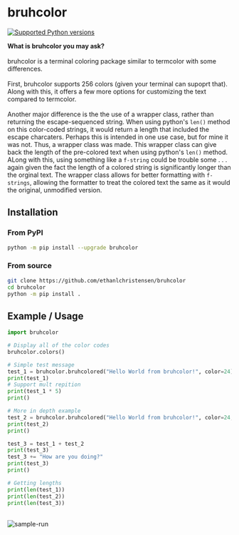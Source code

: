 # bruhcolor

[![Supported Python versions](https://img.shields.io/pypi/pyversions/termcolor.svg?logo=python&logoColor=FFE873)](https://pypi.org/project/bruhcolor/)

**What is bruhcolor you may ask?**<br/><br/> bruhcolor is a terminal coloring package similar to termcolor with some differences. <br/><br/>First, bruhcolor supports 256 colors (given your terminal can supoprt that). Along with this, it offers a few more options for customizing the text compared to termcolor. <br/><br/>Another major difference is the the use of a wrapper class, rather than returning the escape-sequenced string. When using python's `len()` method on this color-coded strings, it would return a length that included the escape charcaters. Perhaps this is intended in one use case, but for mine it was not. Thus, a wrapper class was made. This wrapper class can give back the length of the pre-colored text when using python's `len()` method. ALong with this, using something like a `f-string` could be trouble some . . . again given the fact the length of a colored string is significantly longer than the orginal text. The wrapper class allows for better formatting with `f-strings`, allowing the formatter to treat the colored text the same as it would the original, unmodified version.

## Installation

### From PyPI

```bash
python -m pip install --upgrade bruhcolor
```

### From source

```bash
git clone https://github.com/ethanlchristensen/bruhcolor
cd bruhcolor
python -m pip install .
```

## Example / Usage

```python
import bruhcolor

# Display all of the color codes
bruhcolor.colors()

# Simple test message
test_1 = bruhcolor.bruhcolored("Hello World from bruhcolor!", color=24)
print(test_1)
# Support mult repition
print(test_1 * 5)
print()

# More in depth example
test_2 = bruhcolor.bruhcolored("Hello World from bruhcolor!", color=24, on_color=196, attrs=['blink', 'reverse', 'italic'])
print(test_2)
print()

test_3 = test_1 + test_2
print(test_3)
test_3 += "How are you doing?"
print(test_3)
print()

# Getting lengths
print(len(test_1))
print(len(test_2))
print(len(test_3))
```
<br/>
<img src="https://i.ibb.co/q9h1qtY/sample-run.png" alt="sample-run" border="0"><br/><br/>
